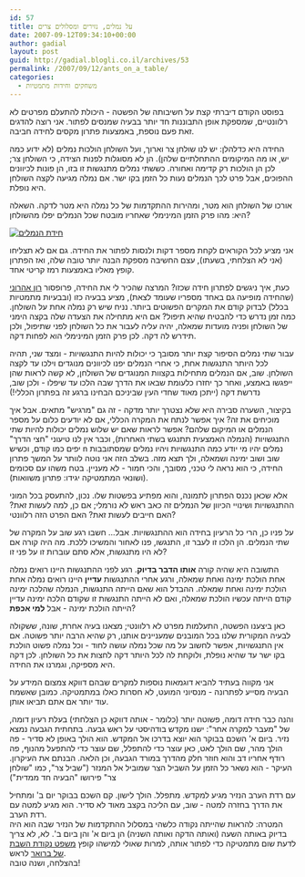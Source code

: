 ```yaml
---
id: 57
title: על נמלים, נזירים ומסלולים צרים
date: 2007-09-12T09:34:10+00:00
author: gadial
layout: post
guid: http://gadial.blogli.co.il/archives/53
permalink: /2007/09/12/ants_on_a_table/
categories:
  - משחקים וחידות מתמטיות
---
```

בפוסט הקודם דיברתי קצת על חשיבותה של הפשטה - היכולת להתעלם מפרטים לא רלוונטיים, שמספקת אופן התבוננות חד יותר בבעיה שמנסים לפתור. אני רוצה להדגים זאת פעם נוספת, באמצעות פתרון מקסים לחידה חביבה.

החידה היא כדלהלן: יש לנו שולחן צר וארוך, ועל השולחן הולכות נמלים (לא ידוע כמה יש, או מה המיקומים ההתחלתיים שלהן). הן לא מסוגלות לפנות הצידה, כי השולחן צר; לכן הן הולכות רק קדימה ואחורה. כששתי נמלים מתנגשות זו בזו, הן פונות לכיוונים ההפוכים, אבל פרט לכך הנמלים נעות כל הזמן בקו ישר. אם נמלה מגיעה לקצה השולחן היא נופלת.

אורכו של השולחן הוא מטר, ומהירות ההתקדמות של כל נמלה היא מטר לדקה. השאלה היא: מהו פרק הזמן המינימלי שאחריו מובטח שכל הנמלים יפלו מהשולחן?

[![חידת הנמלים](http://www.gadial.net/wp-content/uploads/2007/09/ant1.png)](http://www.gadial.net/wp-content/uploads/2007/09/ant1.png "חידת הנמלים")

אני מציע לכל הקוראים לקחת מספר דקות ולנסות לפתור את החידה. גם אם לא תצליחו (אני לא הצלחתי, בשעתו), עצם החשיבה מספקת הבנה יותר טובה שלה, ואז הפתרון קופץ מאליו באמצעות רמז קריטי אחד.

כעת, איך ניגשים לפתרון חידה שכזו? המרצה שהכיר לי את החידה, פרופסור [רון אהרוני](http://www.math.technion.ac.il/~ra/) (שהחידה מופיעה גם באחד מספריו שעומד לצאת), מציע בבעיה כזו (ובבעיות מתמטיות בכלל) לבדוק קודם את המקרים הפשוטים ביותר. נניח שיש רק נמלה אחת על השולחן. כמה זמן נדרש כדי להבטיח שהיא תיפול? אם היא מתחילה את הצעדה שלה בקצה הימני של השולחן ופניה מועדות שמאלה, יהיה עליה לעבור את כל השולחן לפני שתיפול, ולכן תידרש לה דקה. לכן פרק הזמן המינימלי הוא לפחות דקה.

עבור שתי נמלים הסיפור קצת יותר מסובך כי יכולות להיות התנגשויות - ומצד שני, תהיה לכל היותר התנגשות אחת, כי אחרי הנמלים יפנו לכיוונים מנוגדים וילכו עד לקצה השולחן. שוב, אם הנמלים מתחילות בקצוות המנוגדים של השולחן, לא קשה לראות שהן ייפגשו באמצע, ואחר כך יחזרו כלעומת שבאו את הדרך שבה הלכו עד שיפלו - ולכן שוב, נדרשת דקה (ייתכן מאוד שחדי העין שביניכם הבחינו ברגע זה בפתרון הכללי!)

בקיצור, השערה סבירה היא שלא נצטרך יותר מדקה - זה גם "מרגיש" מתאים. אבל איך מוכיחים את זה? איך אפשר לנתח את המקרה הכללי, אם לא יודעים כלום על מספר הנמלים או המיקום שלהם? אפשר לראות שאם יש שלוש נמלים יכולות להיות שתי התנגשויות (הנמלה האמצעית תתנגש בשתי האחרות), וכבר אין לנו טיעוני "חצי הדרך" יפים כמו קודם, וכשיש n נמלים יהיו מי יודע כמה התנגשויות ויהיו נמלים שמסתובבות שוב ושוב ימינה ושמאלה, ולך תצא מזה. בשלב הזה אני נוטה לוותר על המשך פתרון החידה, כי הוא נראה לי טכני, מסובך, והכי חמור - לא מעניין. בטח משהו עם סכומים (ושונאי המתמטיקה יגידו: פתרון משוואות).

אלא שכאן נכנס הפתרון לתמונה, והוא מפתיע בפשטות שלו. נכון, להתעסק בכל המוני ההתנגשויות ושינויי הכיוון של הנמלים זה כאב ראש לא נורמלי; אם כן, למה לעשות זאת? האם חייבים לעשות זאת? האם הפרט הזה רלוונטי?

על פניו כן, הרי כל הרעיון בחידה הוא ההתנגשויות. אבל&#8230; חשבו רגע שוב על המקרה של שתי הנמלים. הן הלכו זו לעבר זו, התנגשו, פנו לאחור והמשיכו ללכת. מה היה קורה אם לא היו מתנגשות, אלא סתם עוברות זו על פני זו?

התשובה היא שהיה קורה **אותו הדבר בדיוק**. רגע לפני ההתנגשות היינו רואים נמלה אחת הולכת ימינה ואחת שמאלה, ורגע אחרי ההתנגשות **עדיין** היינו רואים נמלה אחת הולכת ימינה ואחת שמאלה. ההבדל הוא שאם הייתה התנגשות, הנמלה שהלכה ימינה קודם הייתה עכשיו הולכת שמאלה, ואם לא הייתה התנגשות זו שקודם הלכה ימינה עדיין הייתה הולכת ימינה - אבל **למי אכפת**?

כאן ביצענו הפשטה, התעלמות מפרט לא רלוונטי; מצאנו בעיה אחרת, שונה, ששקולה לבעיה המקורית שלנו בכל המובנים שמעניינים אותנו, רק שהיא הרבה יותר פשוטה. אם אין התנגשויות, אפשר לחשוב על מה שכל נמלה עושה לחוד - וכל נמלה פשוט הולכת בקו ישר עד שהיא נופלת, ולוקחת לה לכל היותר דקה לחצות את כל השולחן. לכן דקה היא מספיקה, וגמרנו את החידה.

אני מקווה בעתיד להביא דוגמאות נוספות למקרים שבהם דווקא צמצום המידע על הבעיה מסייע לפתרונה - מנסיוני המועט, לא חסרות כאלו במתמטיקה. כמובן שאשמח עוד יותר אם אתם תביאו אותן.

והנה כבר חידה דומה, פשוטה יותר (כלומר - אותה דווקא כן הצלחתי) בעלת רעיון דומה, של "מעבר למקרה אחר": ישנו מקדש בודהיסטי על ראש גבעה. בתחתית הגבעה נמצא נזיר. ביום א' השכם בבוקר הוא יוצא בדרכו אל המקדש. הוא הולך באופן לא סדיר - פה הולך מהר, שם הולך לאט, כאן עוצר כדי להתפלל, שם עוצר כדי להתפעל מהנוף, פה רודף אחריו דב והוא חוזר חלק מהדרך במורד הגבעה, וכן הלאה. הבנתם את העיקרון. העיקר - הוא נשאר כל הזמן על השביל הצר שמוביל אל המנזר ("שביל צר", כמו "שולחן צר" פירושו "הבעיה חד ממדית")

עם רדת הערב הנזיר מגיע למקדש. מתפלל. הולך לישון. קם השכם בבוקר יום ב' ומתחיל את הדרך בחזרה למטה - שוב, עם הליכה בקצב מאוד לא סדיר. הוא מגיע למטה עם רדת הערב.  
המטרה: להראות שהייתה נקודה כלשהי במסלול ההתקדמות של הנזיר שבה הוא היה בדיוק באותה השעה (ואותה הדקה ואותה השניה) הן ביום א' והן ביום ב'. לא, לא צריך לדעת שום מתמטיקה כדי לפתור אותה, למרות שאולי למישהו קופץ [משפט נקודת השבת של ברואר](http://he.wikipedia.org/wiki/%D7%9E%D7%A9%D7%A4%D7%98_%D7%A0%D7%A7%D7%95%D7%93%D7%AA_%D7%94%D7%A9%D7%91%D7%AA_%D7%A9%D7%9C_%D7%91%D7%A8%D7%90%D7%95%D7%90%D7%A8) לראש.  
בהצלחה, ושנה טובה!